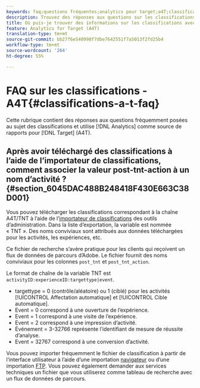 ```yaml
---
keywords: faq;questions fréquentes;analytics pour target;a4T;classifications;classification;importateur de classifications;post-tnt-action
description: Trouvez des réponses aux questions sur les classifications et l’utilisation d’Analytics pour la Cible (A4T). A4T vous permet d’utiliser le rapports Analytics pour les activités de Cible.
title: Où puis-je trouver des informations sur les classifications avec A4T ?
feature: Analytics for Target (A4T)
translation-type: tm+mt
source-git-commit: bb27f6e540998f7dbe7642551f7a5013f2fd25b4
workflow-type: tm+mt
source-wordcount: '264'
ht-degree: 55%

---
```



# FAQ sur les classifications - A4T{#classifications-a-t-faq}

Cette rubrique contient des réponses aux questions fréquemment posées au sujet des classifications et utilise [!DNL Analytics] comme source de rapports pour [!DNL Target] (A4T).

## Après avoir téléchargé des classifications à l’aide de l’importateur de classifications, comment associer la valeur post-tnt-action à un nom d’activité ?{#section_6045DAC488B248418F430E663C38D001}

Vous pouvez télécharger les classifications correspondant à la chaîne A4T/TNT à l’aide de l’[importateur de classifications](https://experienceleague.adobe.com/docs/analytics/components/classifications/classifications-importer/c-working-with-saint.html) des outils d’administration. Dans la liste d’exportation, la variable est nommée « TNT ». Des noms conviviaux sont attribués aux données téléchargées pour les activités, les expériences, etc.

Ce fichier de recherche s’avère pratique pour les clients qui reçoivent un flux de données de parcours d’Adobe. Le fichier fournit des noms conviviaux pour les colonnes `post_tnt` et `post_tnt_action`.

Le format de chaîne de la variable TNT est `activityID:experienceID:targettype|event`.

* targettype = 0 (contrôle/aléatoire) ou 1 (ciblé) pour les activités [!UICONTROL Affectation automatique] et [!UICONTROL Cible automatique].
* Event = 0 correspond à une ouverture de l’expérience.
* Event = 1 correspond à une visite de l’expérience.
* Event = 2 correspond à une impression d’activité.
* Événement = 3-32766 représente l’identifiant de mesure de réussite d’analyse.
* Event = 32767 correspond à une conversion d’activité.

Vous pouvez importer fréquemment le fichier de classification à partir de l’interface utilisateur à l’aide d’une importation [navigateur](https://docs.adobe.com/help/en/analytics/components/classifications/classifications-importer/browser-import.html) ou d’une importation [FTP](https://docs.adobe.com/help/en/analytics/components/classifications/classifications-importer/import-file.html). Vous pouvez également demander aux services techniques un fichier que vous utiliserez comme tableau de recherche avec un flux de données de parcours.
